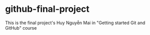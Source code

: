 # github-final-project
This is the final project's Huy Nguyễn Mai in "Getting started Git and GitHub" course
